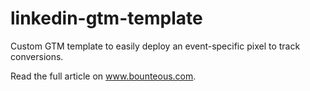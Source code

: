 # linkedin-gtm-template
Custom GTM template to easily deploy an event-specific pixel to track conversions.

Read the full article on www.bounteous.com.

